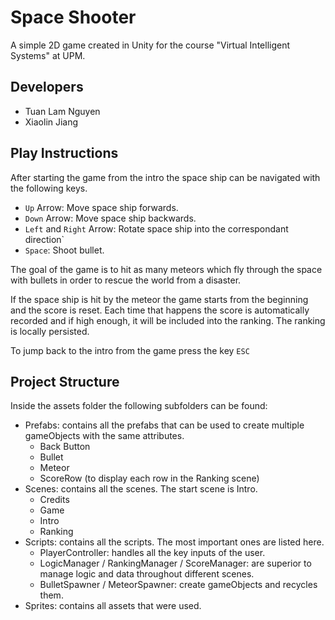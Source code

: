 # Space Shooter

A simple 2D game created in Unity for the course "Virtual Intelligent Systems" at UPM.

## Developers

- Tuan Lam Nguyen
- Xiaolin Jiang

## Play Instructions

After starting the game from the intro the space ship can be navigated with the following keys.

- `Up` Arrow: Move space ship forwards.
- `Down` Arrow: Move space ship backwards.
- `Left` and `Right` Arrow: Rotate space ship into the correspondant direction`
- `Space`: Shoot bullet.

The goal of the game is to hit as many meteors which fly through the space with bullets in order to rescue the world from a disaster.

If the space ship is hit by the meteor the game starts from the beginning and the score is reset. Each time that happens the score is automatically recorded and if high enough, it will be included into the ranking. The ranking is locally persisted.

To jump back to the intro from the game press the key `ESC`

## Project Structure

Inside the assets folder the following subfolders can be found:

- Prefabs: contains all the prefabs that can be used to create multiple gameObjects with the same attributes.
  - Back Button
  - Bullet
  - Meteor
  - ScoreRow (to display each row in the Ranking scene)
- Scenes: contains all the scenes. The start scene is Intro.
  - Credits
  - Game
  - Intro
  - Ranking
- Scripts: contains all the scripts. The most important ones are listed here.
  - PlayerController: handles all the key inputs of the user.
  - LogicManager / RankingManager / ScoreManager: are superior to manage logic and data throughout different scenes.
  - BulletSpawner / MeteorSpawner: create gameObjects and recycles them.
- Sprites: contains all assets that were used.
